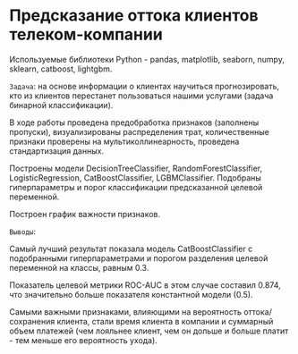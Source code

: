 # Предсказание оттока клиентов телеком-компании

Используемые библиотеки Python - pandas, matplotlib, seaborn, numpy, sklearn, catboost, lightgbm.

`Задача`:  на основе информации о клиентах научиться прогнозировать, кто из клиентов перестанет пользоваться нашими услугами (задача бинарной классификации).

В ходе работы проведена предобработка признаков (заполнены пропуски), визуализированы распределения трат, количественные признаки проверены на мультиколлинеарность, проведена стандартизация данных.

Построены модели DecisionTreeClassifier, RandomForestClassifier, LogisticRegression, CatBoostClassifier, LGBMClassifier. Подобраны гиперпараметры и порог классификации предсказанной целевой переменной.

Построен график важности признаков.

`Выводы`: 

Самый лучший результат показала модель CatBoostClassifier с подобранными гиперпараметрами и порогом разделения целевой переменной на классы, равным 0.3.

Показатель целевой метрики ROC-AUC в этом случае составил 0.874, что значительно больше показателя константной модели (0.5).

Самыми важными признаками, влияющими на вероятность оттока/сохранения клиента, стали время клиента в компании и суммарный объем платежей (чем лояльнее клиент, чем он дольше и больше платит - тем меньше его вероятность ухода).
